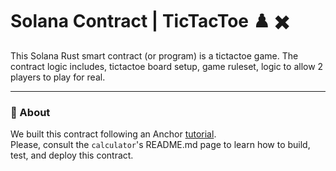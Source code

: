 # Solana Contract | TicTacToe  :chess_pawn: :heavy_multiplication_x: 
This Solana Rust smart contract (or program) is a tictactoe game. The contract logic includes, tictactoe board setup, game ruleset, logic to allow 2 players to play for real.

---

### :mag_right: About 
We built this contract following an Anchor [tutorial](https://www.anchor-lang.com/docs/tic-tac-toe). <br/>
Please, consult the `calculator`'s README.md page to learn how to build, test, and deploy this contract.
